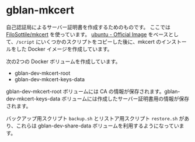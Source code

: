 # gblan-mkcert

自己認証局によるサーバー証明書を作成するためのものです。
ここでは [FiloSottile/mkcert](https://github.com/FiloSottile/mkcert) を使っています。
[ubuntu \- Official Image](https://hub.docker.com/_/ubuntu) をベースとして、`/script` にいくつかのスクリプトをコピーした後に、mkcert のインストールをした Docker イメージを作成しています。

次の2つの Docker ボリュームを作成しています。

- gblan-dev-mkcert-root
- gblan-dev-mkcert-keys-data

gblan-dev-mkcert-root ボリュームには CA の情報が保存されます。gblan-dev-mkcert-keys-data ボリュームには作成したサーバー証明書用の情報が保存されます。

バックアップ用スクリプト `backup.sh` とリストア用スクリプト `restore.sh` があり、これらは gblan-dev-share-data ボリュームを利用するようになっています。
